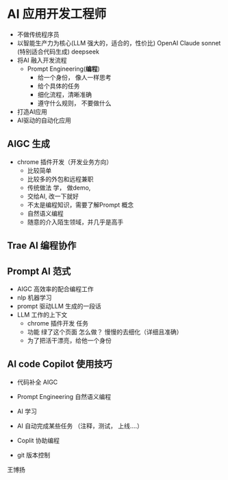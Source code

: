 # AI 应用开发工程师

- 不做传统程序员
- 以智能生产力为核心(LLM 强大的，适合的，性价比)
    OpenAI
    Claude sonnet (特别适合代码生成)
    deepseek
- 将AI 融入开发流程
  - Prompt Engineering(**编程**)
    - 给一个身份， 像人一样思考
    - 给个具体的任务
    - 细化流程，清晰准确
    - 遵守什么规则， 不要做什么
- 打造AI应用
- AI驱动的自动化应用

## AIGC 生成

- chrome 插件开发（开发业务方向）
  - 比较简单
  - 比较多的外包和远程兼职
  - 传统做法
    学， 做demo,
  - 交给AI, 改一下就好
  - 不太是编程知识，需要了解Prompt 概念
  - 自然语义编程
  - 随意的介入陌生领域，并几乎是高手

## Trae AI 编程协作

## Prompt  AI 范式

- AIGC 高效率的配合编程工作
- nlp 机器学习
- prompt 驱动LLM 生成的一段话
- LLM 工作的上下文
  - chrome 插件开发 任务
  - 功能 绿了这个页面 怎么做？ 慢慢的去细化（详细且准确）
  - 为了把活干漂亮，给他一个身份

## AI code Copilot 使用技巧

- 代码补全 AIGC
- Prompt Engineering 自然语义编程
- AI 学习
- AI 自动完成某些任务 （注释，测试， 上线....）
- Coplit 协助编程

- git 版本控制

王博扬
